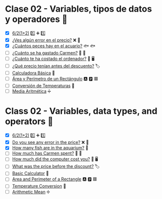 # Clase 02 - Variables, tipos de datos y operadores :open_file_folder:

- [x] [6/2(1+2)](https://github.com/ressay1011/Projects/tree/main/DevSenior/Exercises/Class02/MathematicalOperation) :one: :heavy_plus_sign: :one:
- [x] [¿Ves algún error en el precio?](https://github.com/ressay1011/Projects/tree/main/DevSenior/Exercises/Class02/Price) :x: :money_mouth_face:
- [x] [¿Cuántos peces hay en el acuario?](https://github.com/ressay1011/Projects/tree/main/DevSenior/Exercises/Class02/Aquarium) :fish: :fish:
- [ ] [¿Cuánto se ha gastado Carmen?]() :thinking: :money_with_wings:
- [ ] [¿Cuánto te ha costado el ordenador?]() :thinking: :desktop_computer:
- [ ] [¿Qué precio tenían antes del descuento?]() :label:
- [ ] [Calculadora Básica]() :abacus:
- [ ] [Área y Perímetro de un Rectángulo]() :a: :parking: :red_square:
- [ ] [Conversión de Temperaturas]() :repeat:
- [ ] [Media Aritmética]() :heavy_division_sign:

#

# Class 02 - Variables, data types, and operators :open_file_folder:

- [x] [6/2(1+2)](https://github.com/ressay1011/Projects/tree/main/DevSenior/Exercises/Class02/MathematicalOperation) :one: :heavy_plus_sign: :one:
- [x] [Do you see any error in the price?](https://github.com/ressay1011/Projects/tree/main/DevSenior/Exercises/Class02/Price) :x: :money_mouth_face:
- [x] [How many fish are in the aquarium?](https://github.com/ressay1011/Projects/tree/main/DevSenior/Exercises/Class02/Aquarium) :large_blue_diamond:
- [ ] [How much has Carmen spent?]() :thinking: :money_with_wings:
- [ ] [How much did the computer cost you?]() :thinking: :desktop_computer:
- [ ] [What was the price before the discount?]() :label:
- [ ] [Basic Calculator]() :abacus:
- [ ] [Area and Perimeter of a Rectangle]() :a: :parking: :red_square:
- [ ] [Temperature Conversion]() :repeat:
- [ ] [Arithmetic Mean]() :heavy_division_sign:
